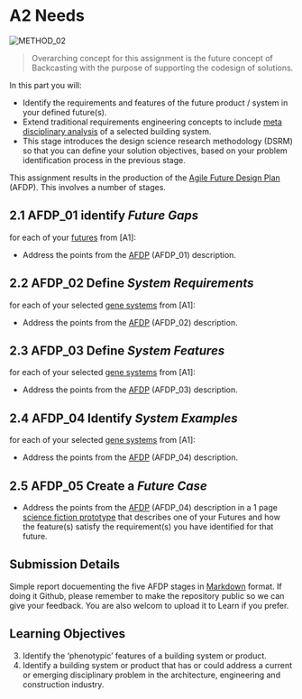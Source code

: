 # A2 Needs
![METHOD_02](https://github.com/timmcginley/Agile-Prototyping/assets/1415855/23c41df7-b987-4d23-9c3a-8144a56c896b)

>Overarching concept for this assignment is the future concept of Backcasting with the purpose of supporting the codesign of solutions.

In this part you will:
* Identify the requirements and features of the future product / system in your defined future(s).
* Extend traditional requirements engineering concepts to include [meta disciplinary analysis] of a selected building system.
* This stage introduces the design science research methodology (DSRM) so that you can define your solution objectives, based on your problem identification process in the previous stage.

This assignment results in the production of the [Agile Future Design Plan] (AFDP). This involves a number of stages.

## 2.1 AFDP_01 identify *Future Gaps*
for each of your [futures] from [A1]:
* Address the points from the [AFDP] (AFDP_01) description.
  
## 2.2 AFDP_02 Define *System Requirements*
for each of your selected [gene systems] from [A1]:
* Address the points from the [AFDP] (AFDP_02) description.
  
## 2.3 AFDP_03 Define *System Features*
for each of your selected [gene systems] from [A1]:
* Address the points from the [AFDP] (AFDP_03) description.
  
## 2.4 AFDP_04 Identify *System Examples*
for each of your selected [gene systems] from [A1]:
* Address the points from the [AFDP] (AFDP_04) description.
  
## 2.5 AFDP_05 Create a *Future Case*
* Address the points from the [AFDP] (AFDP_04) description in a 1 page [science fiction prototype] that describes one of your Futures and how the feature(s) satisfy the requirement(s) you have identified for that future.

## Submission Details
Simple report docuementing the five AFDP stages in [Markdown] format. If doing it Github, please remember to make the repository public so we can give your feedback. You are also welcom to upload it to Learn if you prefer.

## Learning Objectives
3. Identify the ‘phenotypic’ features of a building system or product.
4. Identify a building system or product that has or could address a current or emerging disciplinary problem in the architecture, engineering and construction industry.

[science fiction prototype]: /Agile/Concepts/ScienceFictionPrototype
[meta disciplinary analysis]: /Agile/Concepts/MetaDisciplinary
[MarkDown]: /Agile/Concepts/MarkDown
[AFDP]: /Agile/Concepts/AFDP
[Agile Future Design Plan]: /Agile/Concepts/AFDP
[futures]: /Agile/Futures
[gene systems]: /Agile/Genes
